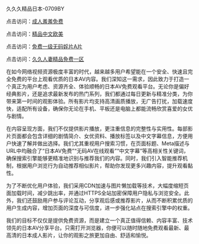 久久久精品日本-0709BY

点击访问：<a href="https://heiliao2dmwwy.pages.dev">成人羞羞免费</a>

点击访问：<a href="https://heiliaoll4qsx.pages.dev">精品中文欧美</a>

点击访问：<a href="https://heiliaowzu4ur.pages.dev">免费一级无码婬片A片</a>

点击访问：<a href="https://heiliaozj3tjd.pages.dev">久久人妻精品免费一区</a>



在如今网络视频资源极度丰富的时代，越来越多用户希望能在一个安全、快速且完全免费的平台上观看优质的日本AV内容。我们深知这一需求，因此致力于打造一个真正为用户考虑、资源齐全、体验顺畅的日本AV免费观看平台。无论你是偏好经典影片，还是追求最新发布的热门系列，我们都通过每日更新与精准分类，为你带来第一时间的观影体验。所有影片均支持高清画质播放，无广告打扰，加载速度快，适配所有设备，确保你无论在手机、平板还是电脑上都能流畅欣赏喜爱的女优与剧情。

在内容呈现方面，我们不仅提供影片播放，更注重信息的完整性与实用性。每部影片页面都会包含详细的剧情简介、女优资料、播放标签以及中文字幕信息，方便用户快速了解并做出选择。我们尤其重视用户搜索习惯，在页面标题、Meta描述与URL中均融合了“日本AV免费”“无码AV在线观看”“中文字幕”等高相关性关键词，确保搜索引擎能够更精准地识别与推荐我们的内容。同时，我们引入智能推荐机制，根据用户浏览行为自动推荐相似影片，帮助你发现更多兴趣内容，提升观看黏性。

为了不断优化用户体验，我们采用CDN加速与图片懒加载等技术，大幅度缩短页面加载时间，减少跳出率，并通过HTTPS全站加密保障用户隐私与浏览安全。此外，我们还鼓励用户参与评论互动，分享观后感或推荐影片，从而不断积累优质的用户生成内容，增加页面的深度与可信度，进一步强化站点在搜索引擎中的权重。

我们的目标不仅仅是提供免费资源，而是建立一个真正值得信赖、内容丰富、技术领先的日本AV分享平台。只需打开浏览器，你便可以随时随地免费观看最新、最高清的日本成人影片，让你的观影之旅更加自由、舒适和愉悦。



<span style="display:none;">[Canonical link]( https://github.com/liqi201215/5515145 ）</span>
